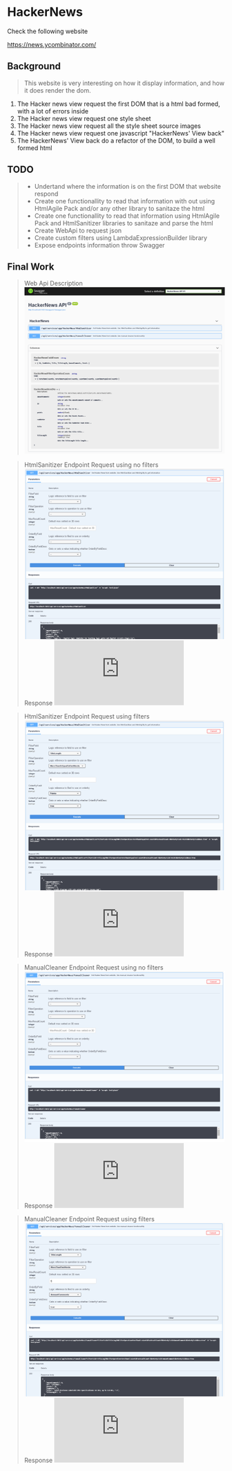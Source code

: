 # HackerNews

Check the following website

https://news.ycombinator.com/

## Background

> This website is very interesting on how it display information, and how it does render the dom.

1. The Hacker news view request the first DOM that is a html bad formed, with a lot of errors inside
2. The Hacker news view request one style sheet
3. The Hacker news view request all the style sheet source images
4. The Hacker news view request one javascript "HackerNews' View back"
5. The HackerNews' View back do a refactor of the DOM, to build a well formed html

## TODO

>+ Undertand where the information is on the first DOM that website respond
>+ Create one functionallity to read that information with out using HtmlAgile Pack and/or any other library to sanitaze the html
>+ Create one functionallity to read that information using HtmlAgile Pack and HtmlSanitizer libraries to sanitaze and parse the html
>+ Create WebApi to request json
>+ Create custom filters using LambdaExpressionBuilder library
>+ Expose endpoints information throw Swagger

## Final Work
> Web Api Description
![](https://github.com/karelit0/HackerNews/blob/master/documentation/images/webapi.description.png)

> HtmlSanitizer Endpoint Request using no filters
![](https://github.com/karelit0/HackerNews/blob/master/documentation/images/Endpoint.HtmlSanitizer.empty.request.png)
> Response
![](https://github.com/karelit0/HackerNews/blob/master/documentation/images/Endpoint.HtmlSanitizer.empty.response.json)

> HtmlSanitizer Endpoint Request using filters
![](https://github.com/karelit0/HackerNews/blob/master/documentation/images/Endpoint.HtmlSanitizer.filtered.request.png)
> Response
![](https://github.com/karelit0/HackerNews/blob/master/documentation/images/Endpoint.HtmlSanitizer.filtered.response.json)

> ManualCleaner Endpoint Request using no filters
![](https://github.com/karelit0/HackerNews/blob/master/documentation/images/Endpoint.ManualCleaner.empty.request.png)
> Response
![](https://github.com/karelit0/HackerNews/blob/master/documentation/images/Endpoint.ManualCleaner.empty.response.json)

> ManualCleaner Endpoint Request using filters
![](https://github.com/karelit0/HackerNews/blob/master/documentation/images/Endpoint.ManualCleaner.filtered.request.png)
> Response
![](https://github.com/karelit0/HackerNews/blob/master/documentation/images/Endpoint.ManualCleaner.filtered.response.json)
